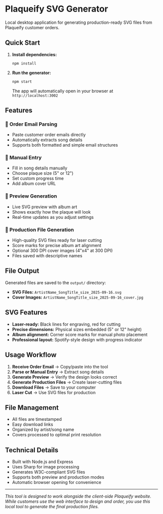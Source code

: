 # Plaqueify SVG Generator

Local desktop application for generating production-ready SVG files from Plaqueify customer orders.

## Quick Start

1. **Install dependencies:**
   ```bash
   npm install
   ```

2. **Run the generator:**
   ```bash
   npm start
   ```
   The app will automatically open in your browser at `http://localhost:3002`

## Features

### 📧 Order Email Parsing
- Paste customer order emails directly
- Automatically extracts song details
- Supports both formatted and simple email structures

### 🎨 Manual Entry
- Fill in song details manually
- Choose plaque size (5" or 12")
- Set custom progress time
- Add album cover URL

### 👀 Preview Generation
- Live SVG preview with album art
- Shows exactly how the plaque will look
- Real-time updates as you adjust settings

### 📁 Production File Generation
- High-quality SVG files ready for laser cutting
- Score marks for precise album art alignment
- Optional 300 DPI cover images (4"x4" at 300 DPI)
- Files saved with descriptive names

## File Output

Generated files are saved to the `output/` directory:

- **SVG Files:** `ArtistName_SongTitle_size_2025-09-16.svg`
- **Cover Images:** `ArtistName_SongTitle_size_2025-09-16_cover.jpg`

## SVG Features

- **Laser-ready:** Black lines for engraving, red for cutting
- **Precise dimensions:** Physical sizes embedded (5" or 12" height)
- **Album alignment:** Corner score marks for manual photo placement
- **Professional layout:** Spotify-style design with progress indicator

## Usage Workflow

1. **Receive Order Email** → Copy/paste into the tool
2. **Parse or Manual Entry** → Extract song details
3. **Generate Preview** → Verify the design looks correct
4. **Generate Production Files** → Create laser-cutting files
5. **Download Files** → Save to your computer
6. **Laser Cut** → Use SVG files for production

## File Management

- All files are timestamped
- Easy download links
- Organized by artist/song name
- Covers processed to optimal print resolution

## Technical Details

- Built with Node.js and Express
- Uses Sharp for image processing
- Generates W3C-compliant SVG files
- Supports both preview and production modes
- Automatic browser opening for convenience

---

*This tool is designed to work alongside the client-side Plaqueify website. While customers use the web interface to design and order, you use this local tool to generate the final production files.*